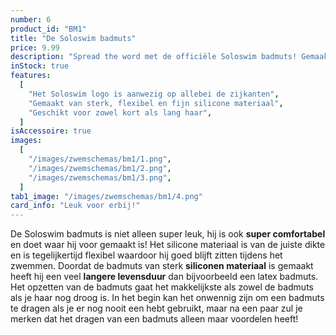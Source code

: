 ```yaml
---
number: 6
product_id: "BM1"
title: "De Soloswim badmuts"
price: 9.99
description: "Spread the word met de officiële Soloswim badmuts! Gemaakt van sterk, flexibel en fijn siliconen materiaal wat zorgt voor een comfortabele pasvorm. Het dragen van een badmuts helpt lang haar uit het gezicht te houden, zo kun jij je beter focussen op het zwemmen."
inStock: true
features:
  [
    "Het Soloswim logo is aanwezig op allebei de zijkanten",
    "Gemaakt van sterk, flexibel en fijn silicone materiaal",
    "Geschikt voor zowel kort als lang haar",
  ]
isAccessoire: true
images:
  [
    "/images/zwemschemas/bm1/1.png",
    "/images/zwemschemas/bm1/2.png",
    "/images/zwemschemas/bm1/3.png",
  ]
tab1_image: "/images/zwemschemas/bm1/4.png"
card_info: "Leuk voor erbij!"
---
```


De Soloswim badmuts is niet alleen super leuk, hij is ook **super comfortabel** en doet waar hij voor gemaakt is! Het silicone materiaal is van de juiste dikte en is tegelijkertijd flexibel waardoor hij goed blijft zitten tijdens het zwemmen. Doordat de badmuts van sterk **siliconen materiaal** is gemaakt heeft hij een veel **langere levensduur** dan bijvoorbeeld een latex badmuts. Het opzetten van de badmuts gaat het makkelijkste als zowel de badmuts als je haar nog droog is. In het begin kan het onwennig zijn om een badmuts te dragen als je er nog nooit een hebt gebruikt, maar na een paar zul je merken dat het dragen van een badmuts alleen maar voordelen heeft!
